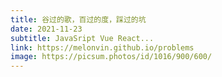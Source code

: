```yaml
---
title: 谷过的歌，百过的度，踩过的坑
date: 2021-11-23
subtitle: JavaSript Vue React...
link: https://melonvin.github.io/problems
image: https://picsum.photos/id/1016/900/600/
---
```

